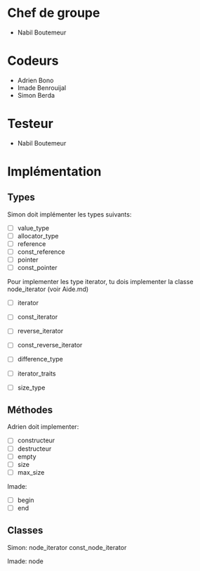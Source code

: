 Chef de groupe
==============

- Nabil Boutemeur

Codeurs
=======

- Adrien Bono
- Imade Benrouijal
- Simon Berda

Testeur
=======

- Nabil Boutemeur


Implémentation
==============

## Types ##

Simon doit implémenter les types suivants:

- [ ] value_type
- [ ] allocator_type
- [ ] reference
- [ ] const_reference
- [ ] pointer	
- [ ] const_pointer

Pour implementer les type iterator, tu dois implementer la classe node_iterator (voir Aide.md)
- [ ] iterator
- [ ] const_iterator
- [ ] reverse_iterator
- [ ] const_reverse_iterator
- [ ] difference_type
- [ ] iterator_traits
- [ ] size_type




## Méthodes ##

Adrien doit implementer:

- [ ] constructeur
- [ ] destructeur
- [ ] empty
- [ ] size
- [ ] max_size

Imade:

- [ ] begin
- [ ] end

## Classes ##

Simon:
node_iterator
const_node_iterator

Imade:
node
